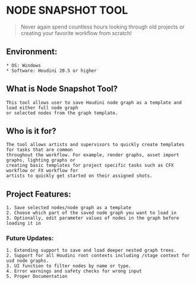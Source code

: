 # NODE SNAPSHOT TOOL

>Never again spend countless hours looking through old projects or creating your favorite workflow from scratch!

## Environment:
    * OS: Windows
    * Software: Houdini 20.5 or higher

## What is Node Snapshot Tool?
    This tool allows user to save Houdini node graph as a template and load either full node graph
    or selected nodes from the graph template.

## Who is it for?
    The tool allows artists and supervisors to quickly create templates for tasks that are common 
    throughout the workflow. For example, render graphs, asset import graphs, lighting graphs or 
    creating basic templates for project specific tasks such as CFX workflow or FX workflow for 
    artists to quickly get started on their assigned shots.

## Project Features:
    1. Save selected nodes/node graph as a template
    2. Choose which part of the saved node graph you want to load in
    3. Optionally, edit parameter values of nodes in the graph before loading it in

### Future Updates:
    1. Extending support to save and load deeper nested graph trees.
    2. Support for all Houdini root contexts including /stage context for usd node graphs.
    3. UI function to filter nodes by name or type.
    4. Error warnings and safety checks for wrong input
    5. Proper Documentation
